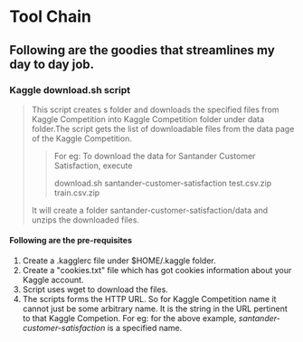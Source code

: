 # Tool Chain

## Following are the goodies that streamlines my day to day job.

### Kaggle download.sh script

> This script creates s folder and downloads the specified files from Kaggle Competition into Kaggle Competition
> folder under data folder.The script gets the list of downloadable files from the data page of the Kaggle 
> Competition.
>
>> For eg: To download the data for Santander Customer Satisfaction, execute
>>
>> download.sh santander-customer-satisfaction test.csv.zip train.csv.zip
>
> It will create a folder santander-customer-satisfaction/data and unzips the downloaded files.
>

#### Following are the pre-requisites

1. Create a .kagglerc file under $HOME/.kaggle folder.
2. Create a "cookies.txt" file which has got cookies information about your Kaggle account.
3. Script uses wget to download the files.
4. The scripts forms the HTTP URL. So for Kaggle Competition name it cannot just be some arbitrary name. It is the string in the URL pertinent to that Kaggle Competion. For eg: for
   the above example, *santander-customer-satisfaction* is a specified name.
